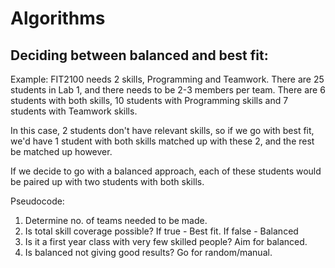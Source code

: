 # Algorithms

## Deciding between balanced and best fit:

Example: FIT2100 needs 2 skills, Programming and Teamwork. There are 25 students in Lab 1, and there needs to be 2-3 members per team. There are 6 students with both skills, 10 students with Programming skills and 7 students with Teamwork skills.

In this case, 2 students don't have relevant skills, so if we go with best fit, we'd have 1 student with both skills matched up with these 2, and the rest be matched up however.

If we decide to go with a balanced approach, each of these students would be paired up with two students with both skills.

Pseudocode:
1. Determine no. of teams needed to be made.
2. Is total skill coverage possible? If true - Best fit. If false - Balanced
3. Is it a first year class with very few skilled people? Aim for balanced.
4. Is balanced not giving good results? Go for random/manual.

